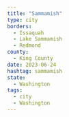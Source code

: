 ```yaml
---
title: "Sammamish"
type: city
borders:
  - Issaquah
  - Lake Sammamish
  - Redmond
county:
  - King County
date: 2023-06-24
hashtag: sammamish
state:
  - Washington
tags:
  - city
  - Washington
---
```


